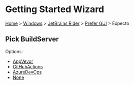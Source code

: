 <!--
GENERATED FILE - DO NOT EDIT
This file was generated by [MarkdownSnippets](https://github.com/SimonCropp/MarkdownSnippets).
Source File: /docs/mdsource/wiz/Windows_Rider_Gui_Expecto.source.md
To change this file edit the source file and then run MarkdownSnippets.
-->

# Getting Started Wizard

[Home](/docs/wiz/readme.md) > [Windows](Windows.md) > [JetBrains Rider](Windows_Rider.md) > [Prefer GUI](Windows_Rider_Gui.md) > Expecto

## Pick BuildServer

Options:
 * [AppVeyor](Windows_Rider_Gui_Expecto_AppVeyor.md)
 * [GitHubActions](Windows_Rider_Gui_Expecto_GitHubActions.md)
 * [AzureDevOps](Windows_Rider_Gui_Expecto_AzureDevOps.md)
 * [None](Windows_Rider_Gui_Expecto_None.md)
